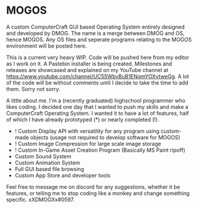 # MOGOS
A custom ComputerCraft GUI based Operating System entirely designed and developed by DMOG.
The name is a merge between DMOG and OS, hence MOGOS.
Any OS files and seperate programs relating to the MOGOS environment will be posted here.

This is a current very heavy WIP.
Code will be pushed here from my editor as I work on it. A Pastebin installer is being created.
Milestones and releases are showcased and explained on my YouTube channel at https://www.youtube.com/channel/UC55WbvBuB1ENqmYOXvtweGg.
A lot of the code will be without comments until I decide to take the time to add them. Sorry not sorry.

A little about me. I'm a (recently graduated) highschool programmer who likes coding. I decided one day that I wanted to push my skills and make a ComputerCraft Operating System.
I wanted it to have a lot of features, half of which I have already prototyped (*) or nearly completed (!).
- ! Custom Display API with versatility for any program using custom-made objects (usage not required to develop software for MOGOS)
- ! Custom Image Compression for large scale image storage
- ! Custom In-Game Asset Creation Program (Basically MS Paint ripoff)
- Custom Sound System
- Custom Animation System
- Full GUI based file browsing
- Custom App Store and developer tools

Feel free to message me on discord for any suggestions, whether it be features, or telling me to stop coding like a monkey and change something specific. xXDMOGXx#0597.
